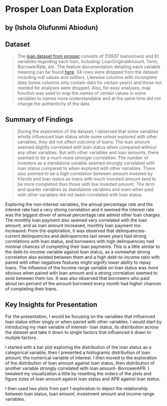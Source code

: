 # Prosper Loan Data Exploration
## by (Ishola Olufunmi Abiodun)


## Dataset

> The [loan dataset from prosper](https://www.google.com/url?q=https://s3.amazonaws.com/udacity-hosted-downloads/ud651/prosperLoanData.csv&sa=D&ust=1581581520570000) consists of 113937 loans(rows) and 81 variables regarding each loan, including: LoanOriginalAmount, Term, BorrowerRate, etc. The feature documentation detailing each variable meaning can be found [here](https://www.google.com/urlq=https://docs.google.com/spreadsheet/ccckey%3D0AllIqIyvWZdadDd5NTlqZ1pBMHlsUjdrOTZHaVBuSlE%26usp%3Dsharing&sa=D&ust=1554486256024000).
34 rows were dropped from the dataset including null values and outliers. Likewise columns with incomplete data (some columns only contain data for certain years) and those not needed for analyses were dropped.
Also, for easy analyses, map function was used to map the names of certain values in some variables to names more understandable and at the same time did not change the authenticity of the data.

## Summary of Findings

> During the exploration of the dataset, I observed that some variables wholly influenced loan status while some unless explored with other variables, they did not affect outcome of loans. The loan amount seemed slightly correlated with loan status when compared without any other variables. But with other variables and loan amounts, there seemed to be a much more stronger correlation. The number of investors as a standalone variable seemed strongly correlated with loan status compared to when explored with other variables. There also seemed to be a high correlation between amount invested by friends and loan status as loans with much invested amount tend to be more completed than those with low invested amount. The term and quarter variables as standalone variables and even when paid with other variables did not seem correlated with loan status.

Exploring the non-interest variables, the annual percentage rate and the interest rate had a very strong correlation and it seemed the interest rate was the biggest driver of annual percentage rate admist other loan charges. The monthly loan payment also seemed very correlated with the loan amount, and as loan amount increased, monthly loan payment too increased.
From the exploration, it was observed that delinquencies- current delinquencies and delinquencies last seven years had strong correlations with loan status, and borrowers with high delinquencies had minimal chances of completing their loan payments. This is a little similar to the debt-to-income variable against loan status, as a somewhat strong correlation also existed between them and a high debt-to-income ratio with paired with other negatives features might signify lower ability to repay loans.
The influence of the Income range variable on loan status was more obvious when paired with loan amount and a strong correlation seemed to exist between them too.
It was also observed that borrowers who paid about ten percent of the amount borrowed every month had higher chances of completing their loans.

## Key Insights for Presentation

For the presentation, I would be focusing on the variables that influenced loan status either singly or when paired with other variables.
I would start by introducing my main variable of interest- loan status, its distribution across the dataset and take it down to single factors that influenced it down to mutiple factors.

I started with a bar plot exploring the distribution of the loan status as a categorical variable, then I presented a histogramic distribution of loan amount; the numerical variable of interest. I then moved to the exploration of the distribution of loan amount against loan status, then distribution of another variable strongly correlated with loan amount- BorrowerAPR. I tweaked my visualization a little by resetting the orders of the plots and figure sizes of loan amount against loan status and APR against loan status.

I then used two plots from part 1 exploration to depict the relationship between loan status, loan amount, investment amount and income range variables.